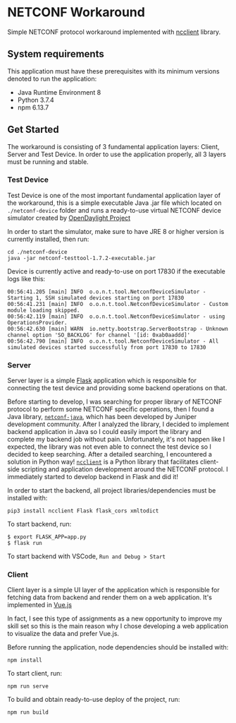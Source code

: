 # NETCONF Workaround

Simple NETCONF protocol workaround implemented with [ncclient](https://github.com/ncclient/ncclient) library.

## System requirements

This application must have these prerequisites with its minimum versions denoted to run the application:

<ul>
    <li>
        Java Runtime Environment 8
    </li>
    <li>
        Python 3.7.4
    </li>
    <li>
        npm 6.13.7
    </li>
</ul>

## Get Started

The workaround is consisting of 3 fundamental application layers: Client, Server and Test Device. In order to use the application properly, all 3 layers must be running and stable.

### Test Device

Test Device is one of the most important fundamental application layer of the workaround, this is a simple executable Java .jar file which located on `./netconf-device` folder and runs a ready-to-use virtual NETCONF device simulator created by [OpenDaylight Project](https://docs.opendaylight.org/projects/netconf/en/latest/testtool.html)

In order to start the simulator, make sure to have JRE 8 or higher version is currently installed, then run:

```
cd ./netconf-device
java -jar netconf-testtool-1.7.2-executable.jar
```

Device is currently active and ready-to-use on port 17830 if the executable logs like this:

```
00:56:41.205 [main] INFO  o.o.n.t.tool.NetconfDeviceSimulator - Starting 1, SSH simulated devices starting on port 17830
00:56:41.231 [main] INFO  o.o.n.t.tool.NetconfDeviceSimulator - Custom module loading skipped.
00:56:42.119 [main] INFO  o.o.n.t.tool.NetconfDeviceSimulator - using OperationsProvider.
00:56:42.630 [main] WARN  io.netty.bootstrap.ServerBootstrap - Unknown channel option 'SO_BACKLOG' for channel '[id: 0xab0aaddd]'
00:56:42.790 [main] INFO  o.o.n.t.tool.NetconfDeviceSimulator - All simulated devices started successfully from port 17830 to 17830
```

### Server

Server layer is a simple [Flask](https://flask.palletsprojects.com/en/1.1.x/) application which is responsible for connecting the test device and providing some backend operations on that.

Before starting to develop, I was searching for proper library of NETCONF protocol to perform some NETCONF specific operations, then I found a Java library, [`netconf-java`](https://github.com/Juniper/netconf-java), which has been developed by Juniper development community. After I analyzed the library, I decided to implement backend application in Java so I could easily import the library and complete my backend job without pain. Unfortunately, it's not happen like I expected, the library was not even able to connect the test device so I decided to keep searching. After a detailed searching, I encountered a solution in Python way! [`ncclient`](https://github.com/ncclient/ncclient) is a Python library that facilitates client-side scripting and application development around the NETCONF protocol. I immediately started to develop backend in Flask and did it!

In order to start the backend, all project libraries/dependencies must be installed with:

```
pip3 install ncclient Flask flask_cors xmltodict
```

To start backend, run:
```
$ export FLASK_APP=app.py
$ flask run
```

To start backend with VSCode, `Run and Debug > Start`

### Client

Client layer is a simple UI layer of the application which is responsible for fetching data from backend and render them on a web application. It's implemented in [Vue.js](https://vuejs.org/)

In fact, I see this type of assignments as a new opportunity to improve my skill set so this is the main reason why I chose developing a web application to visualize the data and prefer Vue.js.

Before running the application, node dependencies should be installed with:
```
npm install
```

To start client, run:
```
npm run serve
```
To build and obtain ready-to-use deploy of the project, run:
```
npm run build
```